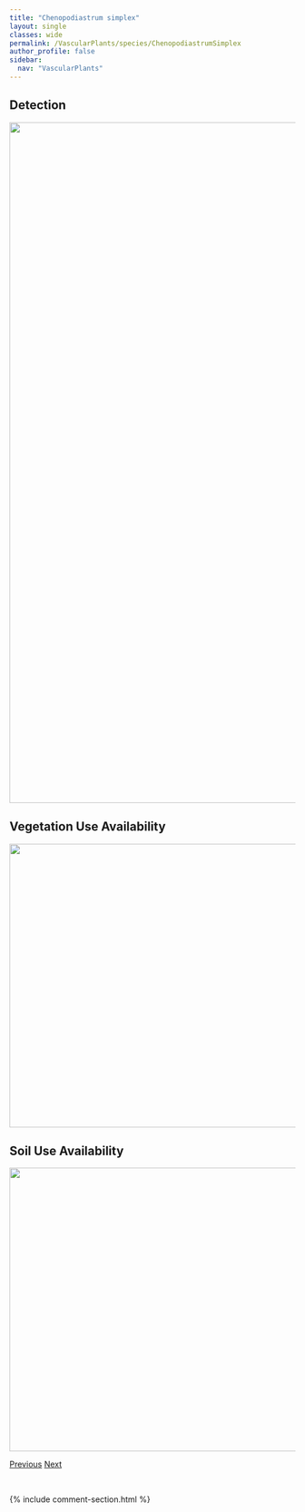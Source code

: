 ```yaml
---
title: "Chenopodiastrum simplex"
layout: single
classes: wide
permalink: /VascularPlants/species/ChenopodiastrumSimplex
author_profile: false
sidebar:
  nav: "VascularPlants"
---
```


<h2>Detection</h2>

<a href="https://drive.google.com/uc?export=view&id=1ya0bEENm92GzL7YxXpMFoHKSGYYZT5to">
<img src="https://drive.google.com/uc?export=view&id=1ya0bEENm92GzL7YxXpMFoHKSGYYZT5to" height = "1200" width = "800">
</a>


<h2>Vegetation Use Availability</h2>

<a href="https://drive.google.com/uc?export=view&id=1kPtfKmEz56yEFRJrGY4xpaJxekeQUKIV">
<img src="https://drive.google.com/uc?export=view&id=1kPtfKmEz56yEFRJrGY4xpaJxekeQUKIV" height = "500" width = "1000">
</a>


<h2>Soil Use Availability</h2>

<a href="https://drive.google.com/uc?export=view&id=15pqWwuS5VNgyuE4fm3hG70dhhxM6t3zE">
<img src="https://drive.google.com/uc?export=view&id=15pqWwuS5VNgyuE4fm3hG70dhhxM6t3zE" height = "500" width = "1000">
</a>


<a href="/DevelopmentWebsite/VascularPlants/species/ChamaerhodosErecta" class="pagination--pager" title="Chamaerhodos erecta">Previous</a> <a href="/DevelopmentWebsite/VascularPlants/species/ChenopodiumAlbum" class="pagination--pager" title="Chenopodium album">Next</a>

<p>&nbsp;</p>

{% include comment-section.html %}

